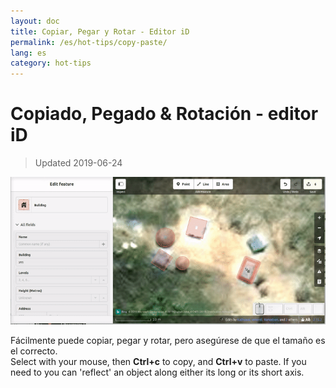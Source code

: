 ```yaml
---
layout: doc
title: Copiar, Pegar y Rotar - Editor iD
permalink: /es/hot-tips/copy-paste/
lang: es
category: hot-tips
---
```


Copiado, Pegado & Rotación - editor iD
=============

> Updated 2019-06-24

![copy-paste][]


Fácilmente puede copiar, pegar y rotar, pero asegúrese de que el tamaño es el correcto.   
Select with your mouse, then **Ctrl+c** to copy, and **Ctrl+v** to paste. If you need to you can 'reflect' an object along either its long or its short axis.   

[copy-paste]:/images/hot-tips/copy-paste.gif
[keymon]:/images/hot-tips/keymon.png